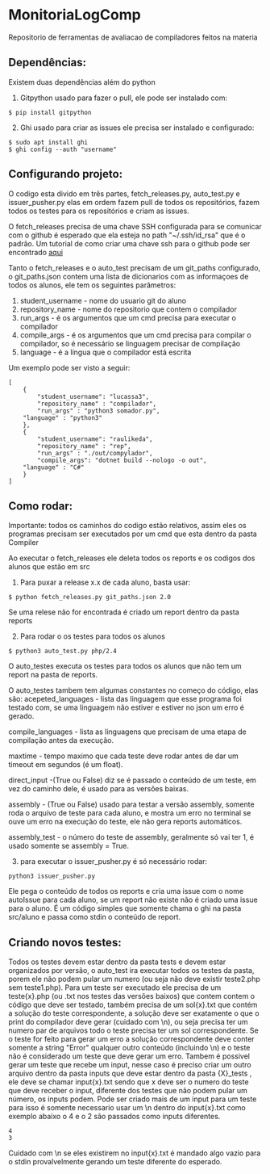 # MonitoriaLogComp
Repositorio de ferramentas de avaliacao de compiladores feitos na materia


## Dependências:


Existem duas dependências além do python

1. Gitpython usado para fazer o pull, ele pode ser instalado com:

```
$ pip install gitpython
```

2. Ghi usado para criar as issues ele precisa ser instalado e configurado:
```
$ sudo apt install ghi
$ ghi config --auth "username"
```
## Configurando projeto:

O codigo esta divido em três partes, fetch_releases.py, auto_test.py e issuer_pusher.py elas em ordem fazem pull de todos os repositórios, fazem todos os testes para os repositórios e criam as issues.

O fetch_releases precisa de uma chave SSH configurada para se comunicar com o github é esperado que ela esteja no path "~/.ssh/id_rsa" que é o padrão.
Um tutorial de como criar uma chave ssh para o github pode ser encontrado [aqui](https://help.github.com/en/github/authenticating-to-github/generating-a-new-ssh-key-and-adding-it-to-the-ssh-agent)

Tanto o fetch_releases e o auto_test precisam de um git_paths configurado, o git_paths.json contem uma lista de dicionarios com as informaçoes de todos os alunos,
ele tem os seguintes parâmetros:
1. student_username - nome do usuario git do aluno
2. repository_name - nome do repositorio que contem o compilador
3. run_args - é os argumentos que um cmd precisa para executar o compilador
4. compile_args - é os argumentos que um cmd precisa para compilar o compilador, so é necessário se linguagem precisar de compilação
5. language - é a língua que o compilador está escrita

Um exemplo pode ser visto a seguir:

```
[
    {
        "student_username": "lucassa3",
        "repository_name" : "compilador",
        "run_args" : "python3 somador.py",
	"language" : "python3"
    },
    {
        "student_username": "raulikeda",
        "repository_name" : "rep",
        "run_args" : "./out/compylador",
        "compile_args": "dotnet build --nologo -o out",
	"language" : "C#"
    }
]
```

## Como rodar:

Importante: todos os caminhos do codigo estão relativos, assim eles os programas precisam ser executados por um cmd que esta dentro da pasta Compiler

Ao executar o fetch_releases ele deleta todos os reports e os codigos dos alunos que estão em src
1. Para puxar a release x.x de cada aluno, basta usar:
```
$ python fetch_releases.py git_paths.json 2.0
```
Se uma relese não for encontrada é criado um report dentro da pasta reports

2. Para rodar o os testes para todos os alunos
```
$ python3 auto_test.py php/2.4
```
O auto_testes executa os testes para todos os alunos que não tem um report na pasta de reports.

O auto_testes tambem tem algumas constantes no começo do código, elas são:
acepeted_languages - lista das linguagem que esse programa foi testado com, se uma linguagem não estiver e estiver no json um erro é gerado.

compile_languages - lista as linguagens que precisam de uma etapa de compilação antes da execução.

maxtime - tempo maximo que cada teste deve rodar antes de dar um timeout em segundos (é um float).

direct_input -(True ou False) diz se é passado o conteúdo de um teste, em vez do caminho dele, é usado para as versões baixas.

assembly - (True ou False) usado para testar a versão assembly, somente roda o arquivo de teste para cada aluno, e mostra um erro no terminal se ouve um erro na execução do teste, ele não gera reports automáticos.

assembly_test - o número do teste de assembly, geralmente só vai ter 1, é usado somente se assembly = True.

3. para executar o issuer_pusher.py é só necessário rodar:
```
python3 issuer_pusher.py
```
Ele pega o conteúdo de todos os reports e cria uma issue com o nome autoIssue para cada aluno, se um report não existe não é criado uma issue para o aluno.
É um código simples que somente chama o ghi na pasta src/aluno e passa como stdin o conteúdo de report.


## Criando novos testes:

Todos os testes devem estar dentro da pasta tests e devem estar organizados por versão, o auto_test ira executar todos os testes da pasta, porem ele não podem pular um numero (ou seja não deve existir teste2.php sem teste1.php). Para um teste ser executado ele precisa de um teste{x}.php (ou .txt nos testes das versões baixos) que contem contem o código que deve ser testado, também precisa de um sol{x}.txt que contém a solução do teste correspondente, a solução deve ser exatamente o que o print do compilador deve gerar (cuidado com \n), ou seja precisa ter um numero par de arquivos todo o teste precisa ter um sol correspondente. Se o teste for feito para gerar um erro a solução correspondente deve conter somente a string "Error" qualquer outro conteúdo (incluindo \n) e o teste não é considerado um teste que deve gerar um erro. Tambem é possivel gerar um teste que recebe um input, nesse caso é preciso criar um outro arquivo dentro da pasta inputs que deve estar dentro da pasta {X}_tests , ele deve se chamar input{x}.txt sendo que x deve ser o numero do teste que deve receber o input, diferente dos testes que não podem pular um número, os inputs podem. Pode ser criado mais de um input para um teste para isso é somente necessario usar um \n dentro do input{x}.txt como exemplo abaixo o 4 e o 2 são passados como inputs diferentes.
```
4
3
```
Cuidado com \n se eles existirem no input{x}.txt é mandado algo vazio para o stdin provalvelmente gerando um teste diferente do esperado.
